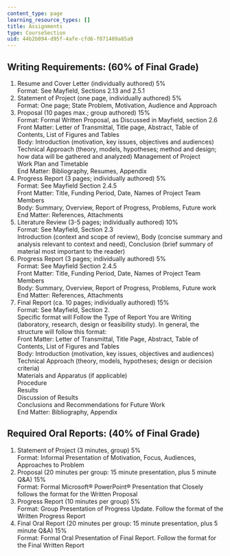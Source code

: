 ```yaml
---
content_type: page
learning_resource_types: []
title: Assignments
type: CourseSection
uid: 44b2b094-d95f-4afe-cfd6-f071489a85a9
---
```


Writing Requirements: (60% of Final Grade)
------------------------------------------

1.  Resume and Cover Letter (individually authored) 5%  
    Format: See Mayfield, Sections 2.13 and 2.5.1
2.  Statement of Project (one page, individually authored) 5%  
    Format: One page; State Problem, Motivation, Audience and Approach
3.  Proposal (10 pages max.; group authored) 15%  
    Format: Formal Written Proposal, as Discussed in Mayfield, section 2.6  
    Front Matter: Letter of Transmittal, Title page, Abstract, Table of Contents, List of Figures and Tables  
    Body: Introduction (motivation, key issues, objectives and audiences)  
    Technical Approach (theory, models, hypotheses; method and design; how data will be gathered and analyzed) Management of Project  
    Work Plan and Timetable  
    End Matter: Bibliography, Resumes, Appendix
4.  Progress Report (3 pages; individually authored) 5%  
    Format: See Mayfield Section 2.4.5  
    Front Matter: Title, Funding Period, Date, Names of Project Team Members  
    Body: Summary, Overview, Report of Progress, Problems, Future work  
    End Matter: References, Attachments
5.  Literature Review (3-5 pages; individually authored) 10%  
    Format: See Mayfield, Section 2.3  
    Introduction (context and scope of review), Body (concise summary and analysis relevant to context and need), Conclusion (brief summary of material most important to the reader)
6.  Progress Report (3 pages; individually authored) 5%  
    Format: See Mayfield Section 2.4.5  
    Front Matter: Title, Funding Period, Date, Names of Project Team Members  
    Body: Summary, Overview, Report of Progress, Problems, Future work  
    End Matter: References, Attachments
7.  Final Report (ca. 10 pages; individually authored) 15%  
    Format: See Mayfield, Section 2.  
    Specific format will Follow the Type of Report You are Writing (laboratory, research, design or feasibility study). In general, the structure will follow this format:  
    Front Matter: Letter of Transmittal, Title Page, Abstract, Table of Contents, List of Figures and Tables  
    Body: Introduction (motivation, key issues, objectives and audiences)  
    Technical Approach (theory, models, hypotheses; design or decision criteria)  
    Materials and Apparatus (if applicable)  
    Procedure  
    Results  
    Discussion of Results  
    Conclusions and Recommendations for Future Work  
    End Matter: Bibliography, Appendix

Required Oral Reports: (40% of Final Grade)
-------------------------------------------

1.  Statement of Project (3 minutes, group) 5%  
    Format: Informal Presentation of Motivation, Focus, Audiences, Approaches to Problem
2.  Proposal (20 minutes per group: 15 minute presentation, plus 5 minute Q&A) 15%  
    Format: Formal Microsoft® PowerPoint® Presentation that Closely follows the format for the Written Proposal
3.  Progress Report (10 minutes per group) 5%  
    Format: Group Presentation of Progress Update. Follow the format of the Written Progress Report
4.  Final Oral Report (20 minutes per group: 15 minute presentation, plus 5 minute Q&A) 15%  
    Format: Formal Oral Presentation of Final Report. Follow the format for the Final Written Report